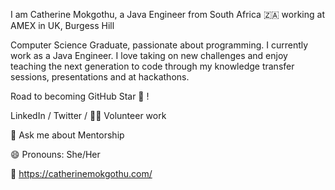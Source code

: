 I am Catherine Mokgothu, a Java Engineer from South Africa 🇿🇦 working at AMEX in UK, Burgess Hill

Computer Science Graduate, passionate about programming. I currently work as a Java Engineer. 
I love taking on new challenges and enjoy teaching the next generation to code through my knowledge transfer sessions, presentations and at hackathons.

Road to becoming GitHub Star 🌟 !

LinkedIn / Twitter / 👐🏾 Volunteer work

💬 Ask me about Mentorship

😄 Pronouns: She/Her

🔗 https://catherinemokgothu.com/
